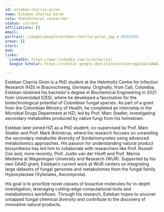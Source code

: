 ```yaml
---
id: esteban-charria-giron
name: Esteban Charria Girón
role: Postdoctoral researcher
status: current
affiliations: []
email:
portrait: /images/people/esteban-charria-giron.jpg # REQUIRED
areas: []
start:
end:
links:
  LinkedIn: https://www.linkedin.com/in/echarria/
  Google Scholar: https://scholar.google.de/citations?user=ppoCqCsAAAAJ&hl=de

---
```


Esteban Charria Girón is a PhD student at the Helmholtz Centre for Infection Research (HZI) in Braunschweig, Germany. Originally, from Cali, Colombia, Esteban obtained his bachelor's degree in Biochemical Engineering in 2021 from Universidad ICESI, where he developed a fascination for the biotechnological potential of Colombian fungal species. As part of a grant from the Colombian Ministry of Health, he completed an internship in the Microbial Drugs Department at HZI, led by Prof. Marc Stadler, investigating secondary metabolites produced by native fungi from his hometown.

Esteban later joined HZI as a PhD student, co-supervised by Prof. Marc Stadler and Prof. Mark Brönstrup, where his research focuses on unraveling the secondary metabolite diversity of Sordariomycetes using advanced metabolomics approaches. His passion for understanding natural product biosynthesis has led him to collaborate with researchers like Prof. Russell Cox and, more recently, Prof. Justin van der Hooft and Prof. Marnix Medema at Wageningen University and Research (WUR). Supported by his own DAAD grant, Esteban’s current work at WUR centers on integrating large datasets of fungal genomes and metabolomes from the fungal family Hypoxylaceae (Xylariales, Ascomycota).

His goal is to prioritize novel classes of bioactive molecules for in-depth investigation, leveraging cutting-edge computational tools and metabolomics workflows. Through his research, Esteban hopes to uncover untapped fungal chemical diversity and contribute to the discovery of innovative natural products.